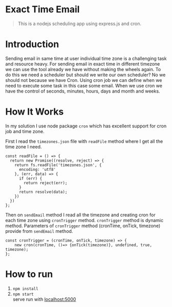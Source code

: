 # Exact Time Email
> This is a nodejs scheduling app using express.js and cron.
# Introduction
Sending email in same time at user individual time zone is a challenging task and resource heavy. For sending email in exact time in different timezone we can use the tool already we have without making the wheels again. To do this we need a scheduler but should we write our own scheduler? No we should not because we have Cron. Using cron job we can define when we need to execute some task in this case some email. When we use cron we have the control of seconds, minutes, hours, days and month and weeks. 
# How It Works
In my solution I use node package `cron` which has excellent support for cron job and time zone. 

First I read the `timezones.json` file with `readFile` method where I get all the time zone I need.
```node
const readFile = () => {
  return new Promise((resolve, reject) => {
    return fs.readFile('timezones.json', {
      encoding: 'utf8'
    }, (err, data) => {
      if (err) {
        return reject(err);
      }
      return resolve(data);
    })
  })
};
```

Then on `sendEmail` method I read all the timezone and creating cron for each time zone using `cronTrigger` method.
`cronTrigger` method is dynamic method. Parameters of `cronTrigger` method (cronTime, onTick, timezone) provide from `sendEmail` method.
```node
const cronTrigger = (cronTime, onTick, timezone) => {
    new cron(cronTime, ()=> {onTick(timezone)}, undefined, true, timezone);
};
```

# How to run
1. `npm install`
2. `npm start` </br>
serve run with [localhost:5000](http://localhost:5000)

